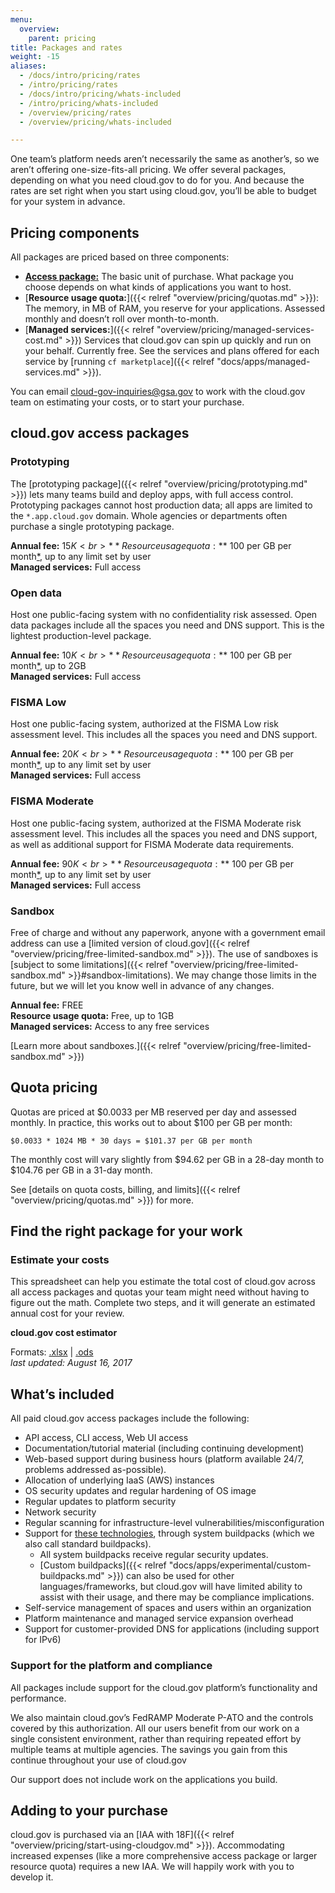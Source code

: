 ```yaml
---
menu:
  overview:
    parent: pricing
title: Packages and rates
weight: -15
aliases:
  - /docs/intro/pricing/rates
  - /intro/pricing/rates
  - /docs/intro/pricing/whats-included
  - /intro/pricing/whats-included
  - /overview/pricing/rates
  - /overview/pricing/whats-included

---
```


One team’s platform needs aren’t necessarily the same as another’s, so we aren’t offering one-size-fits-all pricing. We offer several packages, depending on what you need cloud.gov to do for you. And because the rates are set right when you start using cloud.gov, you’ll be able to budget for your system in advance.

## Pricing components

All packages are priced based on three components:

- [**Access package:**](#cloud-gov-access-packages) The basic unit of purchase. What package you choose depends on what kinds of applications you want to host.
- [**Resource usage quota:**]({{< relref "overview/pricing/quotas.md" >}}): The memory, in MB of RAM, you reserve for your applications. Assessed monthly and doesn’t roll over month-to-month.
- [**Managed services:**]({{< relref "overview/pricing/managed-services-cost.md" >}}) Services that cloud.gov can spin up quickly and run on your behalf. Currently free. See the services and plans offered for each service by [running `cf marketplace`]({{< relref "docs/apps/managed-services.md" >}}).

You can email [cloud-gov-inquiries@gsa.gov](mailto:cloud-gov-inquiries@gsa.gov) to work with the cloud.gov team on estimating your costs, or to start your purchase.

## cloud.gov access packages

### Prototyping

The [prototyping package]({{< relref "overview/pricing/prototyping.md" >}}) lets many teams build and deploy apps, with full access control. Prototyping packages cannot host production data; all apps are limited to the `*.app.cloud.gov` domain. Whole agencies or departments often purchase a single prototyping package.

**Annual fee:** $15K<br>
**Resource usage quota:** ~$100 per GB per month[*](#quota-pricing), up to any limit set by user<br>
**Managed services:** Full access

### Open data

Host one public-facing system with no confidentiality risk assessed. Open data packages include all the spaces you need and DNS support. This is the lightest production-level package.

**Annual fee:** $10K<br>
**Resource usage quota:** ~$100 per GB per month[*](#quota-pricing), up to 2GB<br>
**Managed services:** Full access

### FISMA Low

Host one public-facing system, authorized at the FISMA Low risk assessment level. This includes all the spaces you need and DNS support.

**Annual fee:** $20K<br>
**Resource usage quota:** ~$100 per GB per month[*](#quota-pricing), up to any limit set by user<br>
**Managed services:** Full access

### FISMA Moderate

Host one public-facing system, authorized at the FISMA Moderate risk assessment level. This includes all the spaces you need and DNS support, as well as additional support for FISMA Moderate data requirements.

**Annual fee:** $90K<br>
**Resource usage quota:** ~$100 per GB per month[*](#quota-pricing), up to any limit set by user<br>
**Managed services:** Full access

### Sandbox

Free of charge and without any paperwork, anyone with a government email address can use a [limited version of cloud.gov]({{< relref "overview/pricing/free-limited-sandbox.md" >}}). The use of sandboxes is [subject to some limitations]({{< relref "overview/pricing/free-limited-sandbox.md" >}}#sandbox-limitations). We may change those limits in the future, but we will let you know well in advance of any changes.

**Annual fee:** FREE<br>
**Resource usage quota:** Free, up to 1GB<br>
**Managed services:** Access to any free services

[Learn more about sandboxes.]({{< relref "overview/pricing/free-limited-sandbox.md" >}})

## Quota pricing

Quotas are priced at $0.0033 per MB reserved per day and assessed monthly. In practice, this works out to about $100 per GB per month:

`$0.0033 * 1024 MB * 30 days = $101.37 per GB per month`

The monthly cost will vary slightly from $94.62 per GB in a 28-day month to $104.76 per GB in a 31-day month.

See [details on quota costs, billing, and limits]({{< relref "overview/pricing/quotas.md" >}}) for more.

## Find the right package for your work

### Estimate your costs
This spreadsheet can help you estimate the total cost of cloud.gov across all access packages and quotas your team might need without having to figure out the math. Complete two steps, and it will generate an estimated annual cost for your review.

**cloud.gov cost estimator**

Formats: [.xlsx](/resources/cloudgov_cost_estimator.xlsx) | [.ods](/resources/cloudgov_cost_estimator.ods) <br />
*last updated: August 16, 2017*

<!-- The full URLs for the spreadsheet calculators are, respectively:
.xls format: https://cloud.gov/resources/cloudgov_cost_estimator.xlsx
.ods format: https://cloud.gov/resources/cloudgov_cost_estimator.ods
 -->

## What’s included

All paid cloud.gov access packages include the following:

- API access, CLI access, Web UI access
- Documentation/tutorial material (including continuing development)
- Web-based support during business hours (platform available 24/7, problems addressed as-possible).
- Allocation of underlying IaaS (AWS) instances
- OS security updates and regular hardening of OS image
- Regular updates to platform security
- Network security
- Regular scanning for infrastructure-level vulnerabilities/misconfiguration
- Support for [these technologies](http://docs.cloudfoundry.org/buildpacks/#system-buildpacks), through system buildpacks (which we also call standard buildpacks).
    - All system buildpacks receive regular security updates.
    - [Custom buildpacks]({{< relref "docs/apps/experimental/custom-buildpacks.md" >}}) can also be used for other languages/frameworks, but cloud.gov will have limited ability to assist with their usage, and there may be compliance implications.
- Self-service management of spaces and users within an organization
- Platform maintenance and managed service expansion overhead
- Support for customer-provided DNS for applications (including support for IPv6)

### Support for the platform and compliance

All packages include support for the cloud.gov platform’s functionality and performance.

We also maintain cloud.gov’s FedRAMP Moderate P-ATO and the controls covered by this authorization. All our users benefit from our work on a single consistent environment, rather than requiring repeated effort by multiple teams at multiple agencies. The savings you gain from this continue throughout your use of cloud.gov

Our support does not include work on the applications you build.

## Adding to your purchase

cloud.gov is purchased via an [IAA with 18F]({{< relref "overview/pricing/start-using-cloudgov.md" >}}). Accommodating increased expenses (like a more comprehensive access package or larger resource quota) requires a new IAA. We will happily work with you to develop it.

<!--
Table may not be helpful right now, but I don't want to lose it.

## Package comparison table

All three pricing components are factored into every access package. Use this table to compare packages and their costs.

| Package | What’s included? | Annual access package fee\* | Usage quota price | Managed services available |
| --- | --- | --- | --- | --- |
| **[Sandbox]({{< relref "overview/pricing/free-limited-sandbox.md" >}})** | Anyone with a U.S. federal government email address can try a limited free cloud.gov space. | Free | Free, **capped at 1GB/month** | Only free services |
| **Prototyping** | Suitable for many teams to deploy apps, though limited to the `*.app.cloud.gov` domain. Access control can be delegated to teams. No production data allowed. Usually purchased per agency/department. | $15K |  ~$100/GB/month | All\** |
| **Open Data** | One public-facing Open Data (no confidentiality risk assessed) [system]({{< relref "overview/pricing/pricing-terminology.md#system" >}}), including all the spaces needed and DNS support. | $10K | ~$100/GB/month, **capped at 2GB/month** | All\** (up to $2500/year) |
| **FISMA Low** | One public-facing FISMA Low [system]({{< relref "overview/pricing/pricing-terminology.md#system" >}}), including all the spaces needed and DNS support. | $20K | ~$100/GB/month | All\** |
| **FISMA Moderate** | One public-facing FISMA Moderate [system]({{< relref "overview/pricing/pricing-terminology.md#system" >}}), including all the spaces needed and DNS support. Additional support for FISMA Moderate data requirements. | $90K | ~$100/GB/month | All\** |

\*Access agreements are severable, and the access package fees are invoiced monthly.

\*\*We aren’t yet charging for paid services. See [managed services](#managed-services) for details.

Find out [more about this pricing model]({{< relref "overview/pricing/pricing-model.md" >}}) and [how we define these terms]({{< relref "overview/pricing/pricing-terminology.md" >}}).

-->

